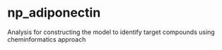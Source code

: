 # np_adiponectin
Analysis for constructing the model to identify target compounds using cheminformatics approach
